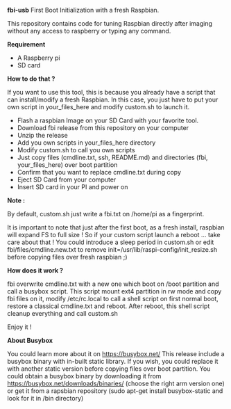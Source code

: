 **fbi-usb**
First Boot Initialization with a fresh Raspbian.

This repository contains code for tuning Raspbian directly after imaging without any access to raspberry or typing any command.

**Requirement**

- A Raspberry pi
- SD card

**How to do that ?**

If you want to use this tool, this is because you already have a script that can install/modify a fresh Raspbian.
In this case, you just have to put your own script in your_files_here and modify custom.sh to launch it.

- Flash a raspbian Image on your SD Card with your favorite tool.
- Download fbi release from this repository on your computer
- Unzip the release
- Add you own scripts in your_files_here directory
- Modify custom.sh to call you own scripts  
- Just copy files (cmdline.txt, ssh, README.md) and directories (fbi, your_files_here) over boot partition 
- Confirm that you want to replace cmdline.txt during copy
- Eject SD Card from your computer
- Insert SD card in your PI and power on

**Note :**

By default, custom.sh just write a fbi.txt on /home/pi as a fingerprint.

It is important to note that just after the first boot, as a fresh install, raspbian will expand FS to full size ! 
So if your custom script launch a reboot ... take care about that !
You could introduce a sleep period in custom.sh or edit fbi/files/cmdline.new.txt to remove init=/usr/lib/raspi-config/init_resize.sh before copying files over fresh raspbian ;)

**How does it work ?**

fbi overwrite cmdline.txt with a new one which boot on /boot partition and call a busybox script.
This script mount ext4 partition in rw mode and copy fbi files on it, modify /etc/rc.local to call a shell script on first normal boot, restore a classical cmdline.txt and reboot.
After reboot, this shell script cleanup everything and call custom.sh

Enjoy it !  


**About Busybox**

You could learn more about it on https://busybox.net/
This release include a busybox binary with in-built static library.
If you wish,  you could replace it with another static version before copying files over boot partition.
You could obtain a busybox binary by downloading it from https://busybox.net/downloads/binaries/ (choose the right arm version one) or get it from a rapsbian repository (sudo apt-get install busybox-static and look for it in /bin directory)

